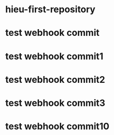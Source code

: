 # hieu-first-repository

# test webhook commit
# test webhook commit1
# test webhook commit2
# test webhook commit3
# test webhook commit10
